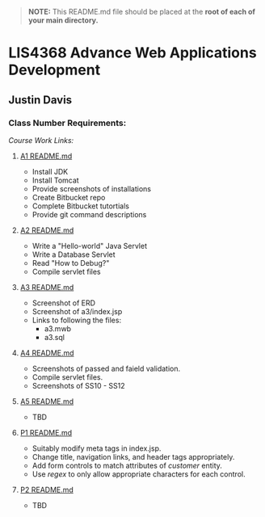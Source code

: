 > **NOTE:** This README.md file should be placed at the **root of each of your main directory.**

# LIS4368 Advance Web Applications Development

## Justin Davis

### Class Number Requirements:

*Course Work Links:*

1. [A1 README.md](a1/README.md "My A1 README.md file")
    - Install JDK
    - Install Tomcat
    - Provide screenshots of installations
    - Create Bitbucket repo
    - Complete Bitbucket tutortials
    - Provide git command descriptions

2. [A2 README.md](a2/README.md "My A2 README.md file")
    - Write a "Hello-world" Java Servlet
    - Write a Database Servlet
    - Read "How to Debug?"
    - Compile servlet files

3. [A3 README.md](a3/README.md "My A3 README.md file")
    - Screenshot of ERD
    - Screenshot of a3/index.jsp
    - Links to following the files:
        - a3.mwb
        - a3.sql

4. [A4 README.md](a4/README.md "My A4 README.md file")
    - Screenshots of passed and faield validation.
    - Compile servlet files.
    - Screenshots of SS10 - SS12

5. [A5 README.md](a5/README.md "My A5 README.md file")
    - TBD

6. [P1 README.md](p1/README.md "My P1 README.md file")
    - Suitably modify meta tags in index.jsp.
    - Change title, navigation links, and header tags appropriately.
    - Add form controls to match attributes of *customer* entity.
    - Use *regex* to only allow appropriate characters for each control.

7. [P2 README.md](p2/README.md "My P2 README.md file")
    - TBD